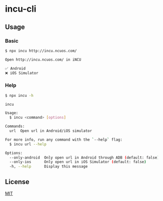 # incu-cli

## Usage

### Basic

```bash
$ npx incu http://incu.ncuos.com/

Open http://incu.ncuos.com/ in iNCU

✅ Android
❌ iOS Simulator

```

### Help

```bash
$ npx incu -h

incu

Usage:
  $ incu <command> [options]

Commands:
  url  Open url in Android/iOS simulator

For more info, run any command with the `--help` flag:
  $ incu url --help

Options:
  --only-android  Only open url in Android through ADB (default: false)
  --only-ios      Only open url in iOS Simulator (default: false)
  -h, --help      Display this message
```

## License

[MIT](LICENSE)
